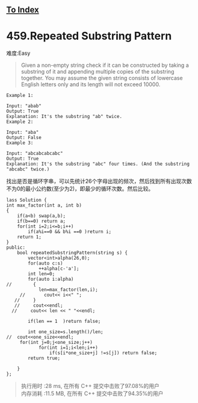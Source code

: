 [To Index](/index.md)
---
# 459.Repeated Substring Pattern
难度:Easy
> Given a non-empty string check if it can be constructed by taking a substring of it and appending multiple copies of the substring together. You may assume the given string consists of lowercase English letters only and its length will not exceed 10000.

 

```
Example 1:

Input: "abab"
Output: True
Explanation: It's the substring "ab" twice.
Example 2:

Input: "aba"
Output: False
Example 3:

Input: "abcabcabcabc"
Output: True
Explanation: It's the substring "abc" four times. (And the substring "abcabc" twice.)
```
找出是否是循环字串，可以先统计26个字母出现的频次，然后找到所有出现次数不为0的最小公约数(至少为2)，即最少的循环次数。然后比较。  

```
lass Solution {
int max_factor(int a, int b)
{
    if(a<b) swap(a,b);
    if(b==0) return a;
    for(int i=2;i<=b;i++)
        if(a%i==0 && b%i ==0 )return i;
    return 1;
}
public:
    bool repeatedSubstringPattern(string s) {
        vector<int>alpha(26,0);
        for(auto c:s)
            ++alpha[c-'a'];
        int len=0;
        for(auto i:alpha)
//        {
            len=max_factor(len,i);
     //       cout<< i<<" ";
   //     }
   //     cout<<endl;
  //     cout<< len << " "<<endl;

        if(len == 1  )return false;
        
        int one_size=s.length()/len;
//  cout<<one_size<<endl;
     for(int j=0;j<one_size;j++)
            for(int i=1;i<len;i++)
                if(s[i*one_size+j] !=s[j]) return false;
        return true;
        
    }
};
```

> 执行用时 :28 ms, 在所有 C++ 提交中击败了97.08%的用户   
内存消耗 :11.5 MB, 在所有 C++ 提交中击败了94.35%的用户
